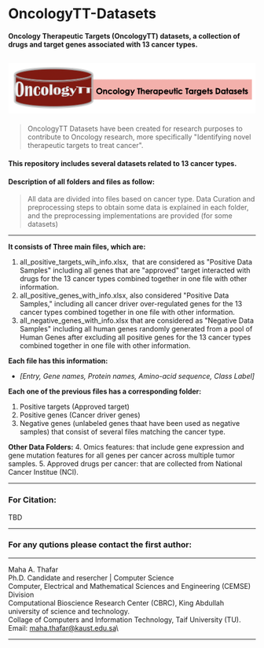 # OncologyTT-Datasets
#### Oncology Therapeutic Targets (OncologyTT) datasets, a collection of drugs and target genes associated with 13 cancer types.

![alt text](https://github.com/MahaThafar/OncologyTT-Datasets/blob/main/OncologyTT_logo.png)
---

> OncologyTT Datasets have been created for research purposes to contribute to Oncology research, more specifically "Identifying novel therapeutic targets to treat cancer".


#### This repository includes several datasets related to 13 cancer types.
#### Description of all folders and files as follow:

> All data are divided into files based on cancer type.
> Data Curation and preprocessing steps to obtain some data is explained in each folder,
> and the preprocessing implementations are provided (for some datasets)

----
**It consists of Three main files, which are:**
1. all_positive_targets_wih_info.xlsx,  that are considered as "Positive Data Samples" including all genes that are "approved" target interacted with drugs for the 13 cancer types combined together in one file with other information.
2. all_positive_genes_with_info.xlsx, also considered "Positive Data Samples," including all cancer driver over-regulated genes for the 13 cancer types combined together in one file with other information.
3. all_negative_genes_with_info.xlsx that are considered as "Negative Data Samples" including all human genes randomly generated from a pool of Human Genes after excluding all positive genes for the 13 cancer types combined together in one file with other information.

**Each file has this information:**
- *[Entry, Gene names, Protein names, Amino-acid sequence, Class Label]*


**Each one of the previous files has a corresponding folder:**
1. Positive targets (Approved target)
2. Positive genes (Cancer driver genes) 
3. Negative genes (unlabeled genes thaat have been used as negative samples) 
that consist of several files matching the cancer type.

**Other Data Folders:**
4. Omics features: that include gene expression and gene mutation features for all genes per cancer across multiple tumor samples.
5. Approved drugs per cancer: that are collected from National Cancer Institue (NCI).

-----------------------------------------------
### For Citation:
TBD

--------------------------------------------------------------------
### For any qutions please contact the first author:
---------------------------------------------------------------------
Maha A. Thafar \
Ph.D. Candidate and resercher | Computer Science\
Computer, Electrical and Mathematical Sciences and Engineering (CEMSE) Division\
Computational Bioscience Research Center (CBRC), King Abdullah university of science and technology.\
Collage of Computers and Information Technology, Taif University (TU).\
Email: maha.thafar@kaust.edu.sa\

----
